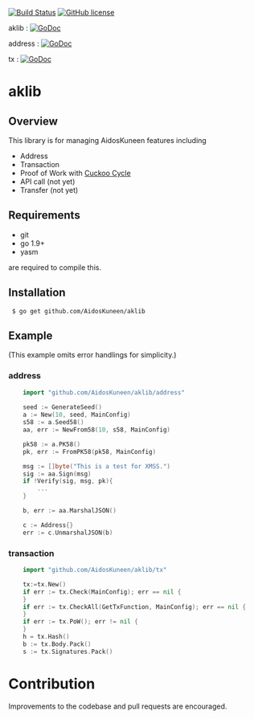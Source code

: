 [![Build Status](https://travis-ci.org/AidosKuneen/aklib.svg?branch=master)](https://travis-ci.org/AidosKuneen/aklib)
[![GitHub license](https://img.shields.io/badge/license-MIT-blue.svg)](https://raw.githubusercontent.com/AidosKuneen/aklib/LICENSE)

aklib : [![GoDoc](https://godoc.org/github.com/AidosKuneen/aklib?status.svg)](https://godoc.org/github.com/AidosKuneen/aklib)

address : [![GoDoc](https://godoc.org/github.com/AidosKuneen/aklib/address?status.svg)](https://godoc.org/github.com/AidosKuneen/aklib/address)


tx : [![GoDoc](https://godoc.org/github.com/AidosKuneen/aklib/tx?status.svg)](https://godoc.org/github.com/AidosKuneen/aklib/tx)

# aklib 

## Overview

This  library is for managing AidosKuneen features including

* Address
* Transaction  
* Proof of Work with [Cuckoo Cycle](https://github.com/AidosKuneen/cuckoo)
* API call (not yet)
* Transfer (not yet)

## Requirements

* git
* go 1.9+
* yasm

are required to compile this.

## Installation

     $ go get github.com/AidosKuneen/aklib


## Example
(This example omits error handlings for simplicity.)

### address

```go
	import "github.com/AidosKuneen/aklib/address"
	
	seed := GenerateSeed()
	a := New(10, seed, MainConfig)
	s58 := a.Seed58()
	aa, err := NewFrom58(10, s58, MainConfig)

	pk58 := a.PK58()
	pk, err := FromPK58(pk58, MainConfig)

	msg := []byte("This is a test for XMSS.")
	sig := aa.Sign(msg)	
	if !Verify(sig, msg, pk){
		...
	}

	b, err := aa.MarshalJSON()

	c := Address{}
	err := c.UnmarshalJSON(b)
```
### transaction
```go
	import "github.com/AidosKuneen/aklib/tx"

	tx:=tx.New()
	if err := tx.Check(MainConfig); err == nil {
	}
	if err := tx.CheckAll(GetTxFunction, MainConfig); err == nil {
	}
	if err := tx.PoW(); err != nil {
	}
	h = tx.Hash()
	b := tx.Body.Pack()
	s := tx.Signatures.Pack()
```


# Contribution
Improvements to the codebase and pull requests are encouraged.


